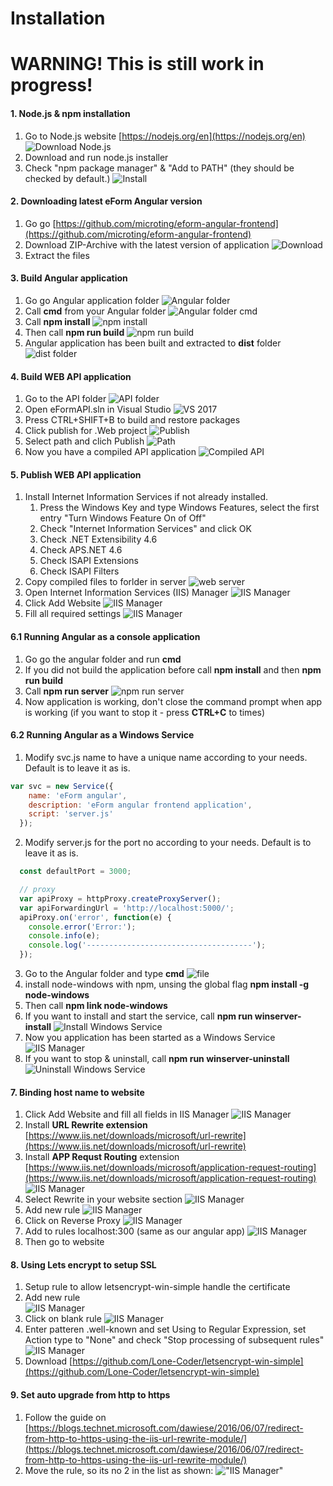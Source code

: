   # Installation
  
  # WARNING! This is still work in progress!
  
  #### 1. Node.js & npm installation
  
  1. Go to Node.js website [https://nodejs.org/en](https://nodejs.org/en)
  ![Download Node.js](node_1.png "Download")
  2. Download and run node.js installer
  3. Check "npm package manager" & "Add to PATH" (they should be checked by default.)
  ![Install](node_2.png "Install")

    
  #### 2. Downloading latest eForm Angular version
    
  1. Go go [https://github.com/microting/eform-angular-frontend](https://github.com/microting/eform-angular-frontend)
  2. Download ZIP-Archive with the latest version of application
  ![Download](git_1.png "Download")
  3. Extract the files
  
  #### 3. Build Angular application
  
  1. Go go Angular application folder
  ![Angular folder](file_1.png "Angular folder")
  2. Call **cmd** from your Angular folder
  ![Angular folder cmd](file_2.png "Angular folder cmd")
  3. Call **npm install**
  ![npm install](npm_1.png "npm install")
  4. Then call **npm run build**
  ![npm run build](npm_2.png "npm run build")
  5. Angular application has been built and extracted to **dist** folder
  ![dist folder](file_3.png "dist folder")
    
  #### 4. Build WEB API application
    
  1. Go to the API folder
  ![API folder](file_4.png "API folder")
  2. Open eFormAPI.sln in Visual Studio
  ![VS 2017](vs_1.png "VS 2017")
  3. Press CTRL+SHIFT+B to build and restore packages
  4. Click publish for .Web project
  ![Publish](vs_2.png "Publish")
  5. Select path and clich Publish
  ![Path](vs_3.png "Path")
  6. Now you have a compiled API application
  ![Compiled API](file_5.png "Compiled API")
  
    
  #### 5. Publish WEB API application
  
  1. Install Internet Information Services if not already installed.    
        1. Press the Windows Key and type Windows Features, select the first entry "Turn Windows Feature On of Off"
        2. Check "Internet Information Services" and click OK
        3. Check .NET Extensibility 4.6
        3. Check APS.NET 4.6
        3. Check ISAPI Extensions
        3. Check ISAPI Filters
  2. Copy compiled files to forlder in server
  ![web server](file_6.png "web server")
  3. Open Internet Information Services (IIS) Manager
  ![IIS Manager](iis_1.png "IIS Manager")
  4. Click Add Website
  ![IIS Manager](iis_2.png "IIS Manager")
  5. Fill all required settings
  ![IIS Manager](iis_3.png "IIS Manager")
    
  #### 6.1 Running Angular as a console application
    
  1. Go go the angular folder and run **cmd**
  2. If you did not build the application before call **npm install** and then **npm run build**
  3. Call **npm run server**
  ![npm run server](npm_3.png "npm run server")
  4. Now application is working, don't close the command prompt when app is working (if you want to stop it - press **CTRL+C** to times)
      
  #### 6.2 Running Angular as a Windows Service

  1. Modify svc.js name to have a unique name according to your needs. Default is to leave it as is.
  ```javascript
  var svc = new Service({
	  name: 'eForm angular',
	  description: 'eForm angular frontend application',
	  script: 'server.js'
	});
  ```
  2. Modify server.js for the port no according to your needs. Default is to leave it as is.
  ```javascript
	const defaultPort = 3000;

	// proxy
	var apiProxy = httpProxy.createProxyServer();
	var apiForwardingUrl = 'http://localhost:5000/';
	apiProxy.on('error', function(e) {
	  console.error('Error:');
	  console.info(e);
	  console.log('-------------------------------------');
	});
  ```
  3. Go to the Angular folder and type **cmd**
  ![file](file_6.png "file")
  4. install node-windows with npm, unsing the global flag
    **npm install -g node-windows**
  5. Then call **npm link node-windows**
  6. If you want to install and start the service, call **npm run winserver-install**
  ![Install Windows Service](npm_4.png "Install Windows Service")
  7. Now you application has been started as a Windows Service
  ![IIS Manager](service_1.png "Windows Service")
  8. If you want to stop & uninstall, call **npm run winserver-uninstall**
  ![Uninstall Windows Service](npm_5.png "Uninstall Windows Service")
    
    
  #### 7. Binding host name to website
    
  1. Click Add Website and fill all fields in IIS Manager
  ![IIS Manager](iis_4.png "Windows Service")
  2. Install **URL Rewrite extension**
  [https://www.iis.net/downloads/microsoft/url-rewrite](https://www.iis.net/downloads/microsoft/url-rewrite)
  3. Install **APP Requst Routing** extension
  [https://www.iis.net/downloads/microsoft/application-request-routing](https://www.iis.net/downloads/microsoft/application-request-routing)
  ![IIS Manager](install_1.png "IIS Manager")
  4. Select Rewrite in your website section
  ![IIS Manager](iis_6.png "IIS Manager")
  5. Add new rule
  ![IIS Manager](iis_7.png "IIS Manager")  
  6. Click on Reverse Proxy
  ![IIS Manager](iis_8.png "IIS Manager")
  7. Add to rules localhost:300 (same as our angular app)
  ![IIS Manager](iis_9.png "IIS Manager")
  8. Then go to website  
  

  #### 8. Using Lets encrypt to setup SSL ####
  
  1. Setup rule to allow letsencrypt-win-simple handle the certificate
  2. Add new rule	
  ![IIS Manager](iis_7.png "IIS Manager")
  3. Click on blank rule
  ![IIS Manager](iis_add_blank_rule_1.png "IIS Manager")
  4. Enter patteren .well-known and set Using to Regular Expression, set Action type to "None" and check "Stop processing of subsequent rules"
  ![IIS Manager](iis_add_blank_rule_2.png "IIS Manager")
  5. Download [https://github.com/Lone-Coder/letsencrypt-win-simple](https://github.com/Lone-Coder/letsencrypt-win-simple)

  #### 9. Set auto upgrade from http to https ####
  
  1. Follow the guide on [https://blogs.technet.microsoft.com/dawiese/2016/06/07/redirect-from-http-to-https-using-the-iis-url-rewrite-module/](https://blogs.technet.microsoft.com/dawiese/2016/06/07/redirect-from-http-to-https-using-the-iis-url-rewrite-module/)
  2. Move the rule, so its no 2 in the list as shown:
  !["IIS Manager"](iis_add_blank_rule_3.png "IIS Manager")
  
